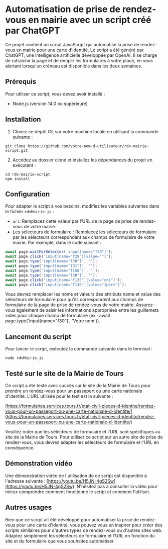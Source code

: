 # Automatisation de prise de rendez-vous en mairie avec un script créé par ChatGPT

Ce projet contient un script JavaScript qui automatise la prise de rendez-vous en mairie pour une carte d'identité. Le script a été généré par ChatGPT, une intelligence artificielle développée par OpenAI. Il se charge de rafraîchir la page et de remplir les formulaires à votre place, en vous alertant lorsqu'un créneau est disponible dans les deux semaines.

## Prérequis

Pour utiliser ce script, vous devez avoir installé :

- Node.js (version 14.0 ou supérieure)

## Installation

1. Clonez ce dépôt Git sur votre machine locale en utilisant la commande suivante :

```
git clone https://github.com/votre-nom-d-utilisateur/rdv-mairie-script.git
```

2. Accédez au dossier cloné et installez les dépendances du projet en exécutant :

```
cd rdv-mairie-script
npm install
```

## Configuration

Pour adapter le script à vos besoins, modifiez les variables suivantes dans le fichier `rdvMairie.js` :

- `url`: Remplacez cette valeur par l'URL de la page de prise de rendez-vous de votre mairie.
- Les sélecteurs de formulaire : Remplacez les sélecteurs de formulaire par les sélecteurs correspondant aux champs de formulaire de votre mairie. Par exemple, dans le code suivant :

```javascript
await page.waitForSelector('input[name="f29"]');
await page.click('input[name="f29"][value=""]');
await page.type('input[name="f30"]', '');
await page.type('input[name="f31"]', '');
await page.type('input[name="f158"]', '');
await page.type('input[name="f38"]', '');
await page.click('input[name="f135"][value="cni"]');
await page.click('input[name="f136"][value="1pers"]');
```

Vous devrez remplacer les noms et valeurs des attributs name et value des sélecteurs de formulaire pour qu'ils correspondent aux champs de formulaire de la page de prise de rendez-vous de votre mairie. Assurez-vous également de saisir les informations appropriées entre les guillemets vides pour chaque champ de formulaire (ex : await page.type('input[name="f30"]', 'Votre nom')).

## Lancement du script

Pour lancer le script, exécutez la commande suivante dans le terminal :


```
node rdvMairie.js
```

## Testé sur le site de la Mairie de Tours

Ce script a été testé avec succès sur le site de la Mairie de Tours pour prendre un rendez-vous pour un passeport ou une carte nationale d'identité. L'URL utilisée pour le test est la suivante :

[https://formulaires.services.tours.fr/etat-civil-pieces-d-identite/rendez-vous-pour-un-passeport-ou-une-carte-nationale-d-identite/](https://formulaires.services.tours.fr/etat-civil-pieces-d-identite/rendez-vous-pour-un-passeport-ou-une-carte-nationale-d-identite/)

Veuillez noter que les sélecteurs de formulaire et l'URL sont spécifiques au site de la Mairie de Tours. Pour utiliser ce script sur un autre site de prise de rendez-vous, vous devrez adapter les sélecteurs de formulaire et l'URL en conséquence.

## Démonstration vidéo

Une démonstration vidéo de l'utilisation de ce script est disponible à l'adresse suivante : [https://youtu.be/H5JN-4gS2Sw](https://youtu.be/H5JN-4gS2Sw). N'hésitez pas à consulter la vidéo pour mieux comprendre comment fonctionne le script et comment l'utiliser.

## Autres usages

Bien que ce script ait été développé pour automatiser la prise de rendez-vous pour une carte d'identité, vous pouvez vous en inspirer pour créer des scripts similaires pour d'autres types de rendez-vous ou d'autres sites web. Adaptez simplement les sélecteurs de formulaire et l'URL en fonction du site et du formulaire que vous souhaitez automatiser.
